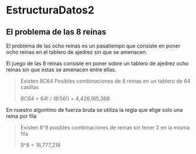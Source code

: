 # EstructuraDatos2
## El problema de las 8 reinas

El problema de las ocho reinas es un pasatiempo que consiste en poner ocho reinas en el tablero de ajedrez sin que se amenacen.

El juego de las 8 reinas consiste en poner sobre un tablero de ajedrez ocho reinas sin que estas se amenacen entre ellas.

> Existen 8C64 Posibles combinaciones de 8 reinas en un tablero de 64 casillas
>
> 8C64 =  64! / (8!56!) = 4,426,165,368

En nuestro algoritmo de fuerza bruta se utiliza la regla que elige solo una reina por fila

> Existen 8^8 posibles combinaciones de reinas sin tener 2 en la misma fila
>
> 8^8 = 16,777,216
